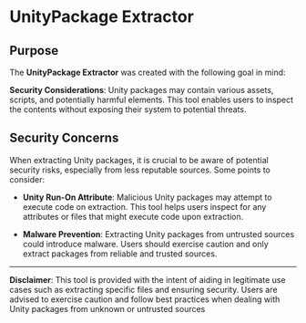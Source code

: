 # UnityPackage Extractor

## Purpose

The **UnityPackage Extractor** was created with the following goal in mind:

**Security Considerations**: Unity packages may contain various assets, scripts, and potentially harmful elements. This tool enables users to inspect the contents without exposing their system to potential threats.

## Security Concerns

When extracting Unity packages, it is crucial to be aware of potential security risks, especially from less reputable sources. Some points to consider:

- **Unity Run-On Attribute**: Malicious Unity packages may attempt to execute code on extraction. This tool helps users inspect for any attributes or files that might execute code upon extraction.

- **Malware Prevention**: Extracting Unity packages from untrusted sources could introduce malware. Users should exercise caution and only extract packages from reliable and trusted sources.

---

**Disclaimer**: This tool is provided with the intent of aiding in legitimate use cases such as extracting specific files and ensuring security. Users are advised to exercise caution and follow best practices when dealing with Unity packages from unknown or untrusted sources